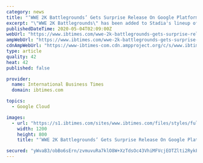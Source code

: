 ```yaml
---
category: news
title: "‘WWE 2K Battlegrounds’ Gets Surprise Release On Google Platform"
excerpt: "\"WWE 2K Battlegrounds\" has been added to Stadia's lineup of upcoming games The game is scheduled to be released sometime in the fall of 2020 Google Stadia is also adding EA games such as \"FIFA\" and \"Madden NFL\" Google continues to make waves with a lineup of major titles set to hit its gaming platform,"
publishedDateTime: 2020-05-04T02:09:00Z
webUrl: "https://www.ibtimes.com/wwe-2k-battlegrounds-gets-surprise-release-google-platform-2969490"
ampWebUrl: "https://www.ibtimes.com/wwe-2k-battlegrounds-gets-surprise-release-google-platform-2969490?amp=1"
cdnAmpWebUrl: "https://www-ibtimes-com.cdn.ampproject.org/c/s/www.ibtimes.com/wwe-2k-battlegrounds-gets-surprise-release-google-platform-2969490?amp=1"
type: article
quality: 42
heat: 42
published: false

provider:
  name: International Business Times
  domain: ibtimes.com

topics:
  - Google Cloud

images:
  - url: "https://s1.ibtimes.com/sites/www.ibtimes.com/files/styles/full/public/2019/03/28/gettyimages-485063232.jpg"
    width: 1200
    height: 800
    title: "‘WWE 2K Battlegrounds’ Gets Surprise Release On Google Platform"

secured: "yWvaB3/obBo6sErn/zvmuvuRa7klO8W+XzTdsOc43VhiMFVcjEOTZlti2RykFVXJCEkSxlms/k94cyl1x/Lsp89XcTJD7kokLm/sDSxBISF+MZwzdIDQC1i+pavJQ2hsGx7xEJCjPfWAiEmxrPgr91hdfIf+2tVC4on+YERSJMVM1h06m7TtqG+R0WnLi3IHAa7AVrhLxJRp8nvjGW481FUX5tXbEn5QrhfunvenU4notPN/mv+Kn7+AhHZGFHYHu4L+gwGX+QCaxYEuQy9cCsM9vOVzhxxAUaugZgschpdocyVFz56/YSrT0JqbmHP+;CDAnOTooE81eVA0kV1W8xQ=="
---
```


